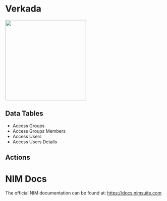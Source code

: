 # Verkada
<img src="https://github.com/Tools4ever-NIM/NIM-System-REST-CyberARK-PAM/assets/24281600/2c96808c-784d-4033-8bb3-09f95f98306b" width="256px" />

## Data Tables
- Access Groups
- Access Groups Members
- Access Users
- Access Users Details


## Actions


# NIM Docs
The official NIM documentation can be found at: https://docs.nimsuite.com
